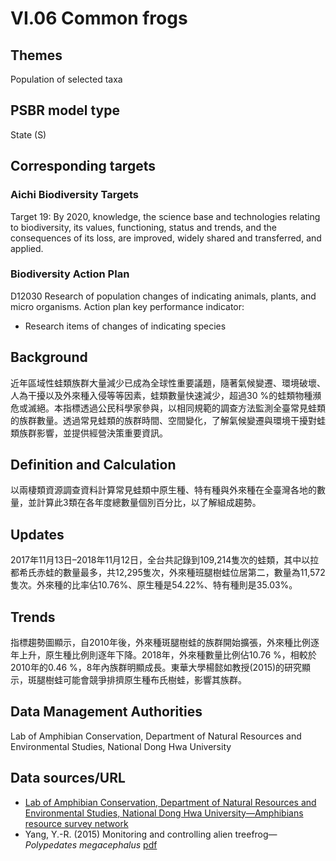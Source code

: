 # VI.06 Common frogs

<script type="text/javascript" src="http://cdn.mathjax.org/mathjax/latest/MathJax.js?config=TeX-AMS-MML_HTMLorMML"></script>

## Themes
Population of selected taxa
## PSBR model type
State (S)
## Corresponding targets
### Aichi Biodiversity Targets
Target 19: By 2020, knowledge, the science base and technologies relating to biodiversity, its values, functioning, status and trends, and the consequences of its loss, are improved, widely shared and transferred, and applied.
### Biodiversity Action Plan
D12030 Research of population changes of indicating animals, plants, and micro organisms. Action plan key performance indicator:
* Research items of changes of indicating species
## Background
近年區域性蛙類族群大量減少已成為全球性重要議題，隨著氣候變遷、環境破壞、人為干擾以及外來種入侵等等因素，蛙類數量快速減少，超過30 %的蛙類物種瀕危或滅絕。本指標透過公民科學家參與，以相同規範的調查方法監測全臺常見蛙類的族群數量。透過常見蛙類的族群時間、空間變化，了解氣候變遷與環境干擾對蛙類族群影響，並提供經營決策重要資訊。
## Definition and Calculation
以兩棲類資源調查資料計算常見蛙類中原生種、特有種與外來種在全臺灣各地的數量，並計算此3類在各年度總數量個別百分比，以了解組成趨勢。
## Updates
2017年11月13日–2018年11月12日，全台共記錄到109,214隻次的蛙類，其中以拉都希氏赤蛙的數量最多，共12,295隻次，外來種班腿樹蛙位居第二，數量為11,572隻次。外來種的比率佔10.76%、原生種是54.22%、特有種則是35.03%。
## Trends
指標趨勢圖顯示，自2010年後，外來種斑腿樹蛙的族群開始擴張，外來種比例逐年上升，原生種比例則逐年下降。2018年，外來種數量比例佔10.76 %，相較於2010年的0.46 %，8年內族群明顯成長。東華大學楊懿如教授(2015)的研究顯示，斑腿樹蛙可能會競爭排擠原生種布氏樹蛙，影響其族群。
## Data Management Authorities
Lab of Amphibian Conservation, Department of Natural Resources and Environmental Studies, National Dong Hwa University
## Data sources/URL
* [Lab of Amphibian Conservation, Department of Natural Resources and Environmental Studies, National Dong Hwa University—Amphibians resource survey network](http://tad.froghome.org/charts/2007-2018/main.html)
* Yang, Y.-R. (2015) Monitoring and controlling alien treefrog—*Polypedates megacephalus* [pdf](https://conservation.forest.gov.tw/0000779)